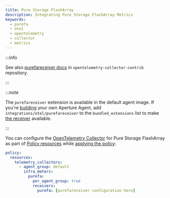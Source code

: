 ```yaml
---
title: Pure Storage FlashArray
description: Integrating Pure Storage FlashArray Metrics
keywords:
  - purefa
  - otel
  - opentelemetry
  - collector
  - metrics
---
```


:::info

See also [purefareceiver docs][receiver] in `opentelemetry-collector-contrib`
repository.

:::

:::note

The `purefareceiver` extension is available in the default agent image. If
you're [building][build] your own Aperture Agent, add
`integrations/otel/purefareceiver` to the `bundled_extensions` list to make [the
receiver][receiver] available.

:::

You can configure the [OpenTelemetry Collector][opentelemetry-collector] for
Pure Storage FlashArray as part of [Policy resources][policy-resources] while
[applying the policy][applying-policy]:

```yaml
policy:
  resources:
    telemetry_collectors:
      - agent_group: default
        infra_meters:
          purefa:
            per_agent_group: true
            receivers:
              purefa: [purefareceiver configuration here]
```

[build]: /reference/aperturectl/build/agent/agent.md
[receiver]:
  https://github.com/open-telemetry/opentelemetry-collector-contrib/tree/main/receiver/purefareceiver
[opentelemetry-collector]: /reference/policies/spec.md#telemetry-collector
[applying-policy]: /use-cases/use-cases.md
[policy-resources]: /reference/policies/spec.md#resources
